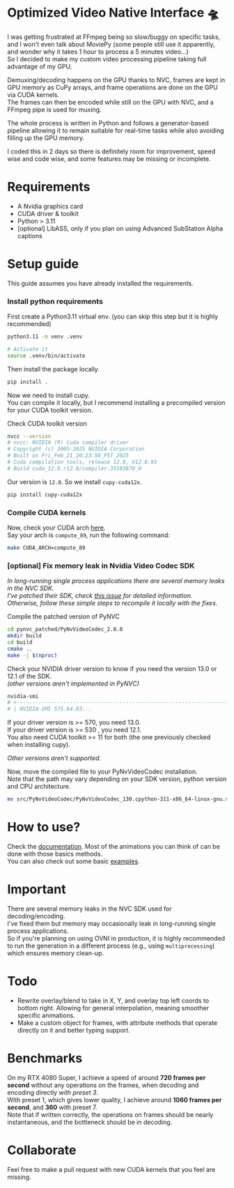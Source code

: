 # Optimized Video Native Interface 🛸
I was getting frustrated at FFmpeg being so slow/buggy on specific tasks, and I won't even talk about MoviePy (some people still use it apparently, and wonder why it takes 1 hour to process a 5 minutes video...)   
So I decided to make my custom video processing pipeline taking full advantage of my GPU.   

Demuxing/decoding happens on the GPU thanks to NVC, frames are kept in GPU memory as CuPy arrays, and frame operations are done on the GPU via CUDA kernels.   
The frames can then be encoded while still on the GPU with NVC, and a FFmpeg pipe is used for muxing.   

The whole process is written in Python and follows a generator-based pipeline allowing it to remain suitable for real-time tasks while also avoiding filling up the GPU memory.   

I coded this in 2 days so there is definitely room for improvement, speed wise and code wise, and some features may be missing or incomplete.   

# Requirements
- A Nvidia graphics card
- CUDA driver & toolkit
- Python > 3.11
- [optional] LibASS, only if you plan on using Advanced SubStation Alpha captions
    
# Setup guide
This guide assumes you have already installed the requirements.   

### Install python requirements

First create a Python3.11 virtual env. (you can skip this step but it is highly recommended)
```sh
python3.11 -m venv .venv

# Activate it
source .venv/bin/activate
```

Then install the package locally.
```sh
pip install .
```

Now we need to install cupy.   
You can compile it locally, but I recommend installing a precompiled version for your CUDA toolkit version.   

Check CUDA toolkit version
```sh
nvcc --version
# nvcc: NVIDIA (R) Cuda compiler driver
# Copyright (c) 2005-2025 NVIDIA Corporation
# Built on Fri_Feb_21_20:23:50_PST_2025
# Cuda compilation tools, release 12.8, V12.8.93
# Build cuda_12.8.r12.8/compiler.35583870_0
```

Our version is `12.8`. So we install `cupy-cuda12x`.
```sh
pip install cupy-cuda12x
```

### Compile CUDA kernels
Now, check your CUDA arch [here](https://developer.nvidia.com/cuda-gpus).   
Say your arch is `compute_89`, run the following command:
```sh
make CUDA_ARCH=compute_89
```

### [optional] Fix memory leak in Nvidia Video Codec SDK
*In long-running single process applications there are several memory leaks in the NVC SDK.*   
*I've patched their SDK, check [this issue](https://github.com/billythegoat356/OVNI/issues/1) for detailed information.*   
*Otherwise, follow these simple steps to recompile it locally with the fixes.*   

Compile the patched version of PyNVC
```sh
cd pynvc_patched/PyNvVideoCodec_2.0.0
mkdir build
cd build
cmake ..
make -j $(nproc)
```

Check your NVIDIA driver version to know if you need the version 13.0 or 12.1 of the SDK.   
*(other versions aren't implemented in PyNVC)*   
```sh
nvidia-smi
# +-----------------------------------------------------------------------------------------+
# | NVIDIA-SMI 575.64.03...
```
If your driver version is >= 570, you need 13.0.   
If your driver version is >= 530 , you need 12.1.   
You also need CUDA toolkit >= 11 for both (the one previously checked when installing cupy).   

*Other versions aren't supported.*   

Now, move the compiled file to your PyNvVideoCodec installation.   
Note that the path may vary depending on your SDK version, python version and CPU architecture.
```sh
mv src/PyNvVideoCodec/PyNvVideoCodec_130.cpython-311-x86_64-linux-gnu.so ../../../.venv/lib/python3.11/site-packages/PyNvVideoCodec
```

# How to use? 
Check the [documentation](docs.md). Most of the animations you can think of can be done with those basics methods.   
You can also check out some basic [examples](examples/scripts).   

# Important
There are several memory leaks in the NVC SDK used for decoding/encoding.   
I've fixed them but memory may occasionally leak in long-running single process applications.   
So if you're planning on using OVNI in production, it is highly recommended to run the generation in a different process (e.g., using `multiprocessing`) which ensures memory clean-up.   

# Todo
- Rewrite overlay/blend to take in X, Y, and overlay top left coords to bottom right. Allowing for general interpolation, meaning smoother specific animations.   
- Make a custom object for frames, with attribute methods that operate directly on it and better typing support.

# Benchmarks
On my RTX 4080 Super, I achieve a speed of around **720 frames per second** without any operations on the frames, when decoding and encoding directly *with preset 3*.   
With preset 1, which gives lower quality, I achieve around **1060 frames per second**, and **360** with preset 7.   
Note that if written correctly, the operations on frames should be nearly instantaneous, and the bottleneck should be in decoding.   

# Collaborate
Feel free to make a pull request with new CUDA kernels that you feel are missing.
